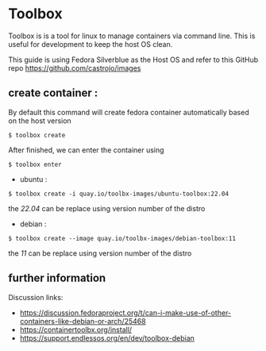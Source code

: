 # Toolbox

Toolbox is is a tool for linux to manage containers via command line. This is useful for development to keep the host OS clean.

This guide is using Fedora Silverblue as the Host OS and refer to this GitHub repo <https://github.com/castrojo/images>

## create container :

By default this command will create fedora container automatically based on the host version

```
$ toolbox create
```

After finished, we can enter the container using

```
$ toolbox enter
```


* ubuntu :

```
$ toolbox create -i quay.io/toolbx-images/ubuntu-toolbox:22.04
```

the _22.04_ can be replace using version number of the distro


* debian : 

```
$ toolbox create --image quay.io/toolbx-images/debian-toolbox:11
```

the _11_ can be replace using version number of the distro


## further information

Discussion links:

* <https://discussion.fedoraproject.org/t/can-i-make-use-of-other-containers-like-debian-or-arch/25468>
* <https://containertoolbx.org/install/>
* <https://support.endlessos.org/en/dev/toolbox-debian>


